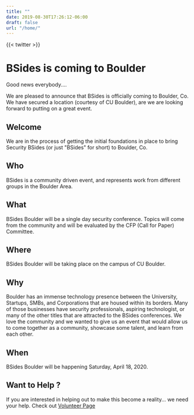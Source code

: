```yaml
---
title: ""
date: 2019-08-30T17:26:12-06:00
draft: false
url: "/home/"
---
```


{{< twitter >}}

# BSides is coming to Boulder

Good news everybody....

We are pleased to announce that BSides is officially coming to Boulder, Co. We
have secured a location (courtesy of CU Boulder), are we are looking forward to 
putting on a great event.

## Welcome

We are in the process of getting the initial foundations in place to bring
Security BSides (or just "BSides" for short) to Boulder, Co.



## Who

BSides is a community driven event, and represents work from different groups in
the Boulder Area.

## What

BSides Boulder will be a single day security conference.  Topics will come from
the community and will be evaluated by the CFP (Call for Paper) Committee.

## Where

BSides Boulder will be taking place on the campus of CU Boulder.

## Why

Boulder has an immense technology presence between the University, Startups,
SMBs, and Corporations that are housed within its borders.  Many of those
businesses have security professionals, aspiring technologist, or many of the
other titles that are attracted to the BSides conferences.  We love the
community and we wanted to give us an event that would allow us to come together
as a community, showcase some talent, and learn from each other.

## When

BSides Boulder will be happening Saturday, April 18, 2020.

## Want to Help ?

If you are interested in helping out to make this become a reality... we need
your help.  Check out [Volunteer Page](/volunteers/)
